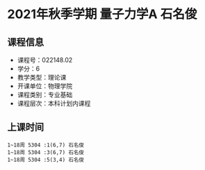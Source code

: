 # 2021年秋季学期 量子力学A 石名俊






## 课程信息

- 课程号：022148.02
- 学分：6
- 教学类型：理论课
- 开课单位：物理学院
- 课程类别：专业基础
- 课程层次：本科计划内课程

## 上课时间

```
1~18周 5304 :1(6,7) 石名俊
1~18周 5304 :3(6,7) 石名俊
1~18周 5304 :5(3,4) 石名俊
```

